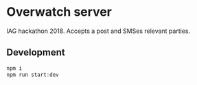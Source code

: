# Overwatch server

IAG hackathon 2018. Accepts a post and SMSes relevant parties.

## Development

```js
npm i
npm run start:dev
```
